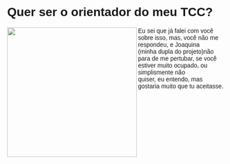 <!DOCTYPE html>
<html>
  <head>
  </head>
    <body>
      <style>
        body{
        background-color(grey);
        }
         #titulo{
        font-family:arial;
        }
        #paragrafo{
        font-family:arial;
       }
      </style>
      <h1 id="titulo">Quer ser o orientador do meu TCC? </h1>
      <img src="https://media1.tenor.com/images/9187a7bea0600ed2ae6a9cddfa4e906f/tenor.gif?itemid=5751222" width="300px" height="300px" align="left"/>
      <p id="paragrafo">Eu sei que já falei com você sobre isso, mas, você não me respondeu, e Joaquina<br>
        (minha dupla do projeto)não para de me pertubar, se você estiver muito ocupado, ou simplismente não<br>
        quiser, eu entendo, mas gostaria muito que tu aceitasse.</p>
    </body>
<html>  

